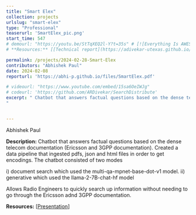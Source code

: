 ```yaml
---
title: "Smart Elex"
collection: projects
urlslug: "smart-elex"
type: "Professional"
teaserurl: 'SmartElex_pic.png'
start_time: 547
# demourl: "https://youtu.be/StTqXEQ2l-Y?t=35s" # [![Everything Is AWESOME](https://i.sstatic.net/q3ceS.png)](https://youtu.be/StTqXEQ2l-Y?t=35s "Everything Is AWESOME")
# **Resources:** [[Technical report](https://adivekar-utexas.github.io/files/UTCS-Deep-Learning-Final-Autonomous-agents-for-realtime-multiplayer-ice-hockey.pdf)]

permalink: /projects/2024-02-28-Smart-Elex
contributors: "Abhishek Paul"
date: 2024-02-08
reporturl: 'https://abhi-p.github.io/files/SmartElex.pdf'

# videourl: "https://www.youtube.com/embed/15sa6OeIWJg"
# codeurl: 'https://github.com/ARDivekar/SearchDistribute'
excerpt: " Chatbot that answers factual questions based on the dense telecom documentation (Ericsson and 3GPP documentation). Allows Radio Engineers to quickly search up information without needing to go through the Ericsson adnd 3GPP documentation
"


---
```


Abhishek Paul

**Description:**
Chatbot that answers factual questions based on the dense telecom documentation (Ericsson and 3GPP documentation). Created a data pipeline that ingested pdfs, json and html files in order to get encodings. The chatbot consisted of two modes

i) document search which used the multi-qa-mpnet-base-dot-v1 model.
ii) generative which used the llama-2-7B-chat-hf model

Allows Radio Engineers to quickly search up information without needing to go through the Ericsson adnd 3GPP documentation. 


**Resources:** [[Presentation](https://abhi-p.github.io/files/SmartElex.pdf)]